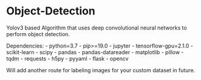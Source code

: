 # Object-Detection
Yolov3 based Algorithm that uses deep convolutional neural networks to perform object detection.
 
 
 
 
Dependencies:
    - python=3.7
    - pip>=19.0
    - jupyter
    - tensorflow-gpu=2.1.0
    - scikit-learn
    - scipy
    - pandas
    - pandas-datareader
    - matplotlib
    - pillow
    - tqdm
    - requests
    - h5py
    - pyyaml
    - flask
    - opencv

 Will add another route for labeling images for your custom dataset in future.  


